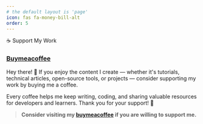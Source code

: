 ```yaml
---
# the default layout is 'page'
icon: fas fa-money-bill-alt
order: 5
---
```


☕ Support My Work

### <strong> <a href="https://buymeacoffee.com/jose4rce" target="_blank">Buymeacoffee</a> </strong>
 
Hey there! 👋
If you enjoy the content I create — whether it's tutorials, technical articles, open-source tools, or projects — consider supporting my work by buying me a coffee.

Every coffee helps me keep writing, coding, and sharing valuable resources for developers and learners.
Thank you for your support! 💙

> <strong>Consider visiting my <a href="buymeacoffee.com/jose4rce" target="_blank">buymeacoffee</a> if you are willing to support me. </strong> <script type="text/javascript" src="https://cdnjs.buymeacoffee.com/1.0.0/button.prod.min.js" data-name="bmc-button" data-slug="jose4rce" data-color="#FFDD00" data-emoji=""  data-font="Comic" data-text="Buy me a coffee" data-outline-color="#000000" data-font-color="#000000" data-coffee-color="#ffffff" ></script>